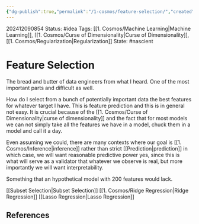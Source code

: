 ```yaml
---
{"dg-publish":true,"permalink":"/1-cosmos/feature-selection/","created":"2024-12-09T08:54:05.412-05:00","updated":"2024-12-09T08:59:19.591-05:00"}
---
```


202412090854
Status: #idea
Tags: [[1. Cosmos/Machine Learning\|Machine Learning]], [[1. Cosmos/Curse of Dimensionality\|Curse of Dimensionality]], [[1. Cosmos/Regularization\|Regularization]]
State: #nascient
# Feature Selection

The bread and butter of data engineers from what I heard. One of the most important parts and difficult as well.

How do I select from a bunch of potentially important data the best features for whatever target I have. This is feature prediction and this is in general not easy.
It is crucial because of the [[1. Cosmos/Curse of Dimensionality\|curse of dimensionality]] and the fact that for most models we can not simply take all the features we have in a model, chuck them in a model and call it a day.

Even assuming we could, there are many contexts where our goal is [[1. Cosmos/Inference\|inference]] rather than strict [[Prediction\|prediction]] in which case, we will want reasonable predictive power yes, since this is what will serve as a validator that whatever we observe is real, but more importantly we will want interpretability.

Something that an hypothetical model with 200 features would lack.


[[Subset Selection\|Subset Selection]]
[[1. Cosmos/Ridge Regression\|Ridge Regression]]
[[Lasso Regression\|Lasso Regression]]
## References
